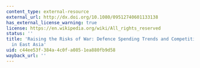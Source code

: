 ```yaml
---
content_type: external-resource
external_url: http://dx.doi.org/10.1080/09512740601133138
has_external_license_warning: true
license: https://en.wikipedia.org/wiki/All_rights_reserved
status: ''
title: 'Raising the Risks of War: Defence Spending Trends and Competitive Arms Processes
  in East Asia'
uid: c44ee53f-384a-4c0f-a085-1ea880fb9d58
wayback_url: ''
---
```

